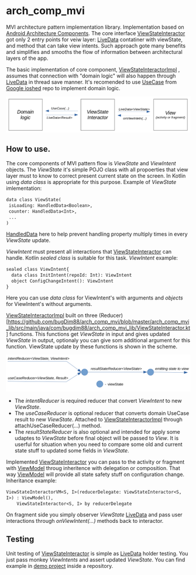 # arch_comp_mvi
MVI architecture pattern implementation library. 
Implementation based on [Android Architecture Components](https://developer.android.com/topic/libraries/architecture/).
The core interface [ViewStateInteractor](https://github.com/bugDim88/arch_comp_mvi/blob/master/arch_comp_mvi_lib/src/main/java/com/bugdim88/arch_comp_mvi_lib/ViewStateInteractor.kt)
got only 2 
entry points for veiw layer: [LiveData](https://developer.android.com/reference/android/arch/lifecycle/LiveData)
contatiner with viewState, and method that can take view intents. Such approach gote many benefits and simplifies and smooths the flow of information between architectural layers of the app.

The basic implementation of core component, [ViewStateInteractorImpl](https://github.com/bugDim88/arch_comp_mvi/blob/master/arch_comp_mvi_lib/src/main/java/com/bugdim88/arch_comp_mvi_lib/ViewStateInteractor.kt)
, assumes that connection with "domain logic" will also happen through
[LiveData](https://developer.android.com/reference/android/arch/lifecycle/LiveData) in thread save manner. It's recomended to use [UseCase](https://github.com/google/iosched/blob/master/shared/src/main/java/com/google/samples/apps/iosched/shared/domain/UseCase.kt) from [Google ioshed](https://github.com/google/iosched) repo to implement domain logic. 

![Data flow scheme](https://github.com/bugDim88/arch_comp_mvi/blob/master/lib_mvi_tutorials/data_flow_scheme.png "Data flow scheme")

## How to use.
The core components of MVI pattern flow is *ViewState* and *ViewIntent* objects. The *ViewState* it's simple POJO
class with all propoerties that view layer must to know to correct present current state on the screen. In Kotlin using *data class* is appropriate for this purpose. Example of *ViewState* imlementation:

```
data class ViewState(
 isLoading: HandledData<Boolean>,
 counter: HandledData<Int>,
 ...
)
```

[HandledData](https://github.com/bugDim88/arch_comp_mvi/blob/master/arch_comp_mvi_lib/src/main/java/com/bugdim88/arch_comp_mvi_lib/HandledData.kt) here to help prevent handling property multiply times in every *ViewState* update.

*ViewIntent* must present all interactions that [ViewStateInteractor](https://github.com/bugDim88/arch_comp_mvi/blob/master/arch_comp_mvi_lib/src/main/java/com/bugdim88/arch_comp_mvi_lib/ViewStateInteractor.kt) can handle. Kotlin *sealed class* is suitable for this task. *ViewIntent* example:

```
sealed class ViewIntent{
  data class InitIntent(repoId: Int): ViewIntent
  object ConfigChangeIntent(): ViewIntent
}
```
Here you can use *data class* for ViewIntent's with arguments and *objects* for ViewIntent's without arguments.

[ViewStateInteractorImpl](https://github.com/bugDim88/arch_comp_mvi/blob/master/arch_comp_mvi_lib/src/main/java/com/bugdim88/arch_comp_mvi_lib/ViewStateInteractor.kt) built on three (Reducer)[https://github.com/bugDim88/arch_comp_mvi/blob/master/arch_comp_mvi_lib/src/main/java/com/bugdim88/arch_comp_mvi_lib/ViewStateInteractor.kt] functions. This functions get *ViewState* in input and gives updated *ViewState* in output, optionaly you can give som additional argument for this function. ViewState update by these functions is shown in the scheme.

![Reducers scheme](https://github.com/bugDim88/arch_comp_mvi/blob/master/lib_mvi_tutorials/reducers_scheme.png "Reducers scheme")

* The *intentReducer* is required reducer that convert *ViewIntent* to new *ViewState*. 
* The *useCaseReducer* is optional reducer that converts domain UseCase result to new *ViewState*. Attached to [ViewStateInteractorImpl](https://github.com/bugDim88/arch_comp_mvi/blob/master/arch_comp_mvi_lib/src/main/java/com/bugdim88/arch_comp_mvi_lib/ViewStateInteractor.kt) through attachUseCaseReducer(...) method.
* The *resultStateReducer* is also optional and intended for apply some udaptes to *ViewState* before final object will be passed to *View*. It is userful for situation when you need to compare some old and current state stuff to updated some fields in *ViewState*.

Implemented [ViewStateInteractor](https://github.com/bugDim88/arch_comp_mvi/blob/master/arch_comp_mvi_lib/src/main/java/com/bugdim88/arch_comp_mvi_lib/ViewStateInteractor.kt) you can pass to the activity or fragment with [ViewModel](https://developer.android.com/reference/android/arch/lifecycle/ViewModel) throug inheritence with delegation or composition.
That way [ViewModel](https://developer.android.com/reference/android/arch/lifecycle/ViewModel) will provide all state safety stuff on configuration change.
Inheritance example:
```
ViewStateInteractorVM<S, I>(reducerDelegate: ViewStateInteractor<S, I>) : ViewModel(),
    ViewStateInteractor<S, I> by reducerDelegate
```
On fragment side you simply observer *ViewState* [LiveData](https://developer.android.com/reference/android/arch/lifecycle/LiveData) and pass user interactions through *onViewIntent(...)* methods back to interactor.

## Testing
Unit testing of [ViewStateInteractor](https://github.com/bugDim88/arch_comp_mvi/blob/master/arch_comp_mvi_lib/src/main/java/com/bugdim88/arch_comp_mvi_lib/ViewStateInteractor.kt) is simple as [LiveData](https://developer.android.com/reference/android/arch/lifecycle/LiveData) holder testing. You just pass monkey *ViewIntents* and assert updated *ViewState*.
You can find example in [demo project](https://github.com/bugDim88/arch_comp_mvi/tree/master/app) inside a repository.




